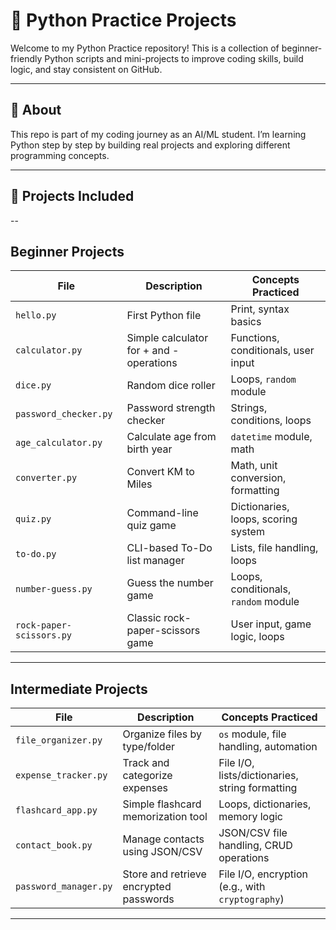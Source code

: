 # 🐍 Python Practice Projects

Welcome to my Python Practice repository! This is a collection of beginner-friendly Python scripts and mini-projects to improve coding skills, build logic, and stay consistent on GitHub.

---

## 📘 About

This repo is part of my coding journey as an AI/ML student. I’m learning Python step by step by building real projects and exploring different programming concepts.

---

## 🚀 Projects Included
--
##  Beginner Projects

| File                      | Description                              | Concepts Practiced                                 |
|---------------------------|------------------------------------------|-----------------------------------------------------|
| `hello.py`                | First Python file                        | Print, syntax basics                                |
| `calculator.py`           | Simple calculator for + and - operations | Functions, conditionals, user input                 |
| `dice.py`                 | Random dice roller                       | Loops, `random` module                              |
| `password_checker.py`     | Password strength checker                | Strings, conditions, loops                          |
| `age_calculator.py`       | Calculate age from birth year            | `datetime` module, math                             |
| `converter.py`            | Convert KM to Miles                      | Math, unit conversion, formatting                   |
| `quiz.py`                 | Command-line quiz game                   | Dictionaries, loops, scoring system                 |
| `to-do.py`                | CLI-based To-Do list manager             | Lists, file handling, loops                         |
| `number-guess.py`         | Guess the number game                    | Loops, conditionals, `random` module                |
| `rock-paper-scissors.py`  | Classic rock-paper-scissors game         | User input, game logic, loops                       |

---

##  Intermediate Projects

| File                      | Description                              | Concepts Practiced                                 |
|---------------------------|------------------------------------------|-----------------------------------------------------|
| `file_organizer.py`       | Organize files by type/folder            | `os` module, file handling, automation              |
| `expense_tracker.py`      | Track and categorize expenses            | File I/O, lists/dictionaries, string formatting     |
| `flashcard_app.py`        | Simple flashcard memorization tool       | Loops, dictionaries, memory logic                   |
| `contact_book.py`         | Manage contacts using JSON/CSV           | JSON/CSV file handling, CRUD operations             |
| `password_manager.py`     | Store and retrieve encrypted passwords   | File I/O, encryption (e.g., with `cryptography`)    |

---

